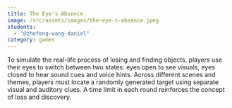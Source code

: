 ```yaml
---
title: The Eye's Absence
image: /src/assets/images/the-eye-s-absence.jpeg
students:
  - "@zhefeng-wang-daniel"
category: games
---
```

To simulate the real-life process of losing and finding objects, players use their eyes to switch between two states: eyes open to see visuals, eyes closed to hear sound cues and voice hints. Across different scenes and themes, players must locate a randomly generated target using separate visual and auditory clues. A time limit in each round reinforces the concept of loss and discovery.